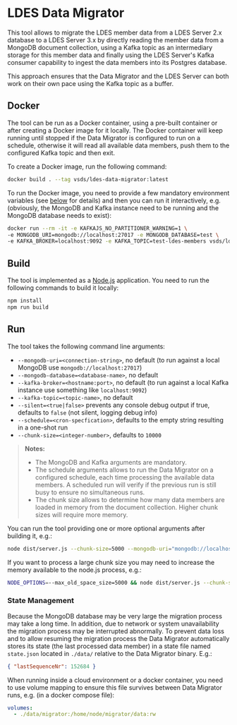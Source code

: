 # LDES Data Migrator
This tool allows to migrate the LDES member data from a LDES Server 2.x database to a LDES Server 3.x by directly reading the member data from a MongoDB document collection, using a Kafka topic as an intermediary storage for this member data and finally using the LDES Server's Kafka consumer capability to ingest the data members into its Postgres database.

This approach ensures that the Data Migrator and the LDES Server can both work on their own pace using the Kafka topic as a buffer.

## Docker
The tool can be run as a Docker container, using a pre-built container or after creating a Docker image for it locally. The Docker container will keep running until stopped if the Data Migrator is configured to run on a schedule, otherwise it will read all available data members, push them to the configured Kafka topic and then exit.


To create a Docker image, run the following command:
```bash
docker build . --tag vsds/ldes-data-migrator:latest
```

To run the Docker image, you need to provide a few mandatory environment variables (see [below](#run) for details) and then you can run it interactively, e.g. (obviously, the MongoDB and Kafka instance need to be running and the MongoDB database needs to exist):
```bash
docker run --rm -it -e KAFKAJS_NO_PARTITIONER_WARNING=1 \
-e MONGODB_URI=mongodb://localhost:27017 -e MONGODB_DATABASE=test \
-e KAFKA_BROKER=localhost:9092 -e KAFKA_TOPIC=test-ldes-members vsds/ldes-data-migrator:latest
```

## Build
The tool is implemented as a [Node.js](https://nodejs.org/en/) application.
You need to run the following commands to build it locally:
```bash
npm install
npm run build
```

## Run
The tool takes the following command line arguments:
* `--mongodb-uri=<connection-string>`, no default (to run against a local MongoDB use `mongodb://localhost:27017`)
* `--mongodb-database=<database-name>`, no default
* `--kafka-broker=<hostname:port>`, no default (to run against a local Kafka instance use something like `localhost:9092`)
* `--kafka-topic=<topic-name>`, no default
* `--silent=<true|false>` prevents any console debug output if true, defaults to `false` (not silent, logging debug info)
* `--schedule=<cron-specfication>`, defaults to the empty string resulting in a one-shot run
* `--chunk-size=<integer-number>`, defaults to `10000`

> **Notes:**
> * The MongoDB and Kafka arguments are mandatory.
> * The schedule arguments allows to run the Data Migrator on a configured schedule, each time processing the available data members. A scheduled run will verify if the previous run is still busy to ensure no simultaneous runs.
> * The chunk size allows to determine how many data members are loaded in memory from the document collection. Higher chunk sizes will require more memory.

You can run the tool providing one or more optional arguments after building it, e.g.:
```bash
node dist/server.js --chunk-size=5000 --mongodb-uri="mongodb://localhost:27017" --mongodb-database="test" --kafka-broker="localhost:9092" --kafka-topic="test-ldes-members"
```

If you want to process a large chunk size you may need to increase the memory available to the node.js process, e.g.:
```bash
NODE_OPTIONS=--max_old_space_size=5000 && node dist/server.js --chunk-size=500000 --mongodb-uri="mongodb://localhost:27017" --mongodb-database="test" --kafka-broker="localhost:9092" --kafka-topic="test-ldes-members"
```

### State Management
Because the MongoDB database may be very large the migration process may take a long time. In addition, due to network or system unavailability the migration process may be interrupted abnormally. To prevent data loss and to allow resuming the migration process the Data Migrator automatically stores its state (the last processed data member) in a state file named `state.json` located in `./data/` relative to the Data Migrator binary. E.g.:
```json
{ "lastSequenceNr": 152684 }
```

When running inside a cloud environment or a docker container, you need to use volume mapping to ensure this file survives between Data Migrator runs, e.g. (in a docker compose file):
```yaml
volumes:
  - ./data/migrator:/home/node/migrator/data:rw
```
